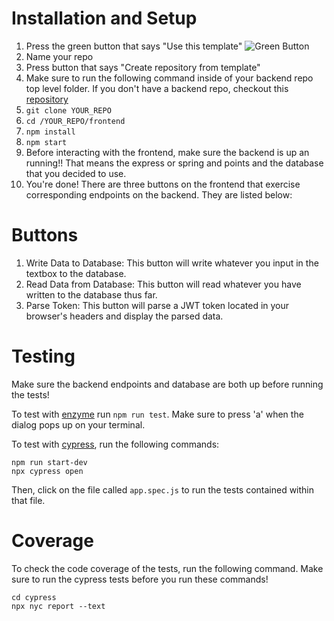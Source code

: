# Installation and Setup
1. Press the green button that says "Use this template"
   ![Green Button](https://i.imgur.com/vRuyLNh.png)
2. Name your repo
3. Press button that says "Create repository from template"
4. Make sure to run the following command inside of your backend repo top level folder. If you don't have a backend repo, checkout this [repository](https://github.com/agadient/SDI_Capstone_Backends)
5. `git clone YOUR_REPO`
6. `cd /YOUR_REPO/frontend`
7. `npm install`
8. `npm start`
9. Before interacting with the frontend, make sure the backend is up an running!! That means the express or spring and points and the database that you decided to use.
9. You're done! There are three buttons on the frontend that exercise corresponding endpoints on the backend. They are listed below:
# Buttons #
1. Write Data to Database: This button will write whatever you input in the textbox to the database.
2. Read Data from Database: This button will read whatever you have written to the database thus far.
3. Parse Token: This button will parse a JWT token located in your browser's headers and display the parsed data.

# Testing #
Make sure the backend endpoints and database are both up before running the tests!

To test with [enzyme](https://enzymejs.github.io/enzyme/) run `npm run test`. Make sure to press 'a' when the dialog pops up on your terminal.

To test with [cypress](https://www.cypress.io), run the following commands:
```
npm run start-dev
npx cypress open
``` 
Then, click on the file called `app.spec.js` to run the tests contained within that file.

# Coverage #

To check the code coverage of the tests, run the following command. Make sure to run the cypress tests before you run these commands!

```
cd cypress
npx nyc report --text
```
